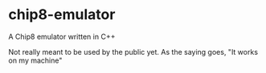 # chip8-emulator
A Chip8 emulator written in C++

Not really meant to be used by the public yet. As the saying goes, "It works on my machine"
